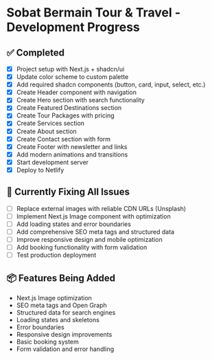 # Sobat Bermain Tour & Travel - Development Progress

## ✅ Completed
- [x] Project setup with Next.js + shadcn/ui
- [x] Update color scheme to custom palette
- [x] Add required shadcn components (button, card, input, select, etc.)
- [x] Create Header component with navigation
- [x] Create Hero section with search functionality
- [x] Create Featured Destinations section
- [x] Create Tour Packages with pricing
- [x] Create Services section
- [x] Create About section
- [x] Create Contact section with form
- [x] Create Footer with newsletter and links
- [x] Add modern animations and transitions
- [x] Start development server
- [x] Deploy to Netlify

## 🔄 Currently Fixing All Issues
- [ ] Replace external images with reliable CDN URLs (Unsplash)
- [ ] Implement Next.js Image component with optimization
- [ ] Add loading states and error boundaries
- [ ] Add comprehensive SEO meta tags and structured data
- [ ] Improve responsive design and mobile optimization
- [ ] Add booking functionality with form validation
- [ ] Test production deployment

## 📦 Features Being Added
- Next.js Image optimization
- SEO meta tags and Open Graph
- Structured data for search engines
- Loading states and skeletons
- Error boundaries
- Responsive design improvements
- Basic booking system
- Form validation and error handling
